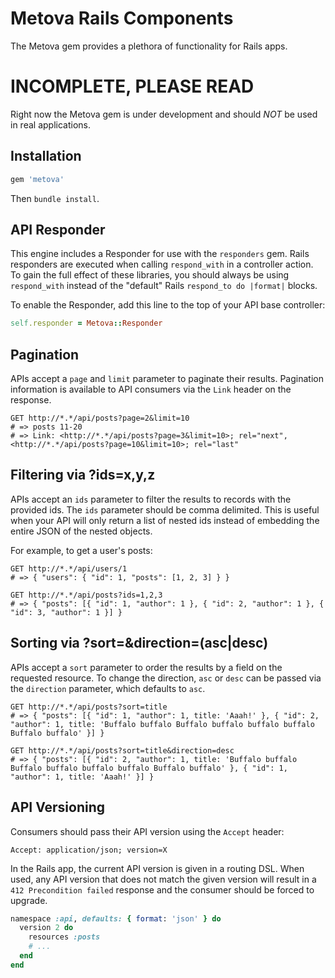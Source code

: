 # Metova Rails Components

The Metova gem provides a plethora of functionality for Rails apps.

# INCOMPLETE, PLEASE READ

Right now the Metova gem is under development and should *NOT* be used in real applications.

## Installation

```ruby
gem 'metova'
```

Then `bundle install`.

## API Responder

This engine includes a Responder for use with the `responders` gem. Rails responders are executed when calling
`respond_with` in a controller action. To gain the full effect of these libraries, you should always be using
`respond_with` instead of the "default" Rails `respond_to do |format|` blocks.

To enable the Responder, add this line to the top of your API base controller:

```ruby
self.responder = Metova::Responder
```

## Pagination

APIs accept a `page` and `limit` parameter to paginate their results. Pagination information is available to API
consumers via the `Link` header on the response.

```
GET http://*.*/api/posts?page=2&limit=10
# => posts 11-20
# => Link: <http://*.*/api/posts?page=3&limit=10>; rel="next", <http://*.*/api/posts?page=10&limit=10>; rel="last"
```

## Filtering via ?ids=x,y,z

APIs accept an `ids` parameter to filter the results to records with the provided ids. The `ids` parameter should be
comma delimited. This is useful when your API will only return a list of nested ids instead of embedding
the entire JSON of the nested objects.

For example, to get a user's posts:

```
GET http://*.*/api/users/1
# => { "users": { "id": 1, "posts": [1, 2, 3] } }

GET http://*.*/api/posts?ids=1,2,3
# => { "posts": [{ "id": 1, "author": 1 }, { "id": 2, "author": 1 }, { "id": 3, "author": 1 }] }
```

## Sorting via ?sort=<field>&direction=(asc|desc)

APIs accept a `sort` parameter to order the results by a field on the requested resource. To change the direction, `asc` or `desc`
can be passed via the `direction` parameter, which defaults to `asc`.

```
GET http://*.*/api/posts?sort=title
# => { "posts": [{ "id": 1, "author": 1, title: 'Aaah!' }, { "id": 2, "author": 1, title: 'Buffalo buffalo Buffalo buffalo buffalo buffalo Buffalo buffalo' }] }

GET http://*.*/api/posts?sort=title&direction=desc
# => { "posts": [{ "id": 2, "author": 1, title: 'Buffalo buffalo Buffalo buffalo buffalo buffalo Buffalo buffalo' }, { "id": 1, "author": 1, title: 'Aaah!' }] }
```

## API Versioning

Consumers should pass their API version using the `Accept` header:

`Accept: application/json; version=X`

In the Rails app, the current API version is given in a routing DSL. When used, any API version that does not match the given version
will result in a `412 Precondition failed` response and the consumer should be forced to upgrade.

```ruby
namespace :api, defaults: { format: 'json' } do
  version 2 do
    resources :posts
    # ...
  end
end
```